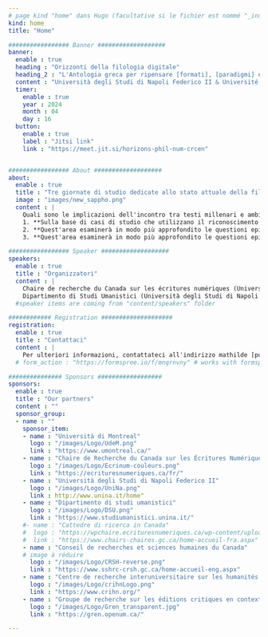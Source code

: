 ```yaml
---
# page kind "home" dans Hugo (facultative si le fichier est nommé "_index.md")
kind: home
title: "Home"

################# Banner ###################
banner:
  enable : true
  heading : "Orizzonti della filologia digitale"
  heading_2 : "L'Antologia greca per ripensare [formati], [paradigmi] e [collaborazione]"
  content : "Università degli Studi di Napoli Federico II & Université de Montréal, 16-18 di Aprile 2024"
  timer:
    enable : true
    year : 2024
    month : 04
    day : 16
  button:
    enable : true
    label : "Jitsi link"
    link : "https://meet.jit.si/horizons-phil-num-crcen"


################# About ###################
about:
  enable : true
  title : "Tre giornate di studio dedicate allo stato attuale della filologia nell'era digitale, a partire dall'*Antologia greca*"
  image : "images/new_sappho.png"
  content : | 
    Quali sono le implicazioni dell'incontro tra testi millenari e ambienti digitali complessi? Come gestire i dati generati dai progetti di Digital Classics? Come strutturarli per renderli accessibili, valorizzarli e riutilizzarli? Queste domande sono al centro delle tre giornate di studio intitolate "Orizzonti della filologia digitale. L'*Antologia greca* per ripensare formati, paradigmi e collaborazione" (16-18 aprile 2024, Università degli Studi di Napoli Federico II & Université de Montréal). L'obiettivo di questo evento è quello di avviare riflessioni e discussioni sui fondamenti epistemologici dei progetti di pubblicazione o studio dei testi classici nell'era digitale, con particolare riferimento alla scelta e all'uso di strumenti specifici, all'implementazione della collaborazione, alla gestione dei dati, ecc. Questo incontro si concentrerà sul caso di studio dell'*Antologia greca*, consentendo di sfruttare la piattaforma e i dati del [progetto d'edizione digitale e collaborativa dell'*Antologia greca*](https://anthologiagraeca.org), portato avanti presso la Canada Research Chair in Digital Textualities dal 2014. Ogni giornata sarà dedicata a uno dei tre assi dell'evento; le mattine saranno dedicate alle conferenze e i pomeriggi a *workshops* pratici che permetteranno di esplorare concretamente i concetti discussi e di applicare alcune delle metodologie presentate. 
    1. **Sulla base di casi di studio che utilizzano il riconoscimento della scrittura a mano (HTR), la ricostruzione digitale e varie applicazioni di intelligenza artificiale, questo tema analizzerà le varie metodologie e gli usi che possono essere fatti dei recenti progressi tecnici che offrono nuove prospettive per la conservazione e la comprensione del patrimonio classico.
    2. **Quest'area esaminerà in modo più approfondito le questioni epistemologiche sollevate dai progetti di collaborazione nel campo delle scienze umane digitali. Metterà in evidenza le collaborazioni interdisciplinari analizzando come esse plasmino la nostra comprensione dei testi antichi nell'era digitale. Esaminando le dinamiche della collaborazione, questo asse esplorerà come gli approcci plurali arricchiscano la ricerca, aprendo nuove prospettive e metodologie di approccio e interpretazione delle fonti antiche. 
    3. **Quest'area esaminerà in modo più approfondito le questioni epistemologiche sollevate dalle scelte tecniche di edizione dei testi classici. Con particolare attenzione all'editing critico, si esplorerà come queste scelte metodologiche influenzino la nostra comprensione e interpretazione dei testi antichi, esaminando come le decisioni editoriali abbiano un impatto sulla trasmissione, la conservazione e la diffusione dei testi antichi. 

################# Speaker ###################
speakers:
  enable : true
  title : "Organizzatori"
  content : |
    Chaire de recherche du Canada sur les écritures numériques (Università di Montréal)  
    Dipartimento di Studi Umanistici (Università degli Studi di Napoli Federico II)"
  #speaker items are coming from "content/speakers" folder

############ Registration ####################
registration:
  enable : true
  title : "Contattaci"
  content : |
    Per ulteriori informazioni, contattateci all'indirizzo mathilde [punto] verstraete [at] umontreal [punto] ca.
  # form_action : "https://formspree.io/f/mnqrnvny" # works with formspree.io

############### Sponsors ##################
sponsors:
  enable : true
  title : "Our partners"
  content : ""
  sponsor_group:
  - name : ""
    sponsor_item:
    - name : "Università di Montreal" 
      logo : "/images/Logo/UdeM.png" 
      link : "https://www.umontreal.ca/"
    - name : "Chaire de Recherche du Canada sur les Écritures Numériques"
      logo : "/images/Logo/Ecrinum-couleurs.png"
      link : "https://ecrituresnumeriques.ca/fr/"
    - name : "Università degli Studi di Napoli Federico II" 
      logo : "/images/Logo/UniNa.png" 
      link : http://www.unina.it/home"
    - name : "Dipartimento di studi umanistici" 
      logo : "/images/Logo/DSU.png" 
      link : "https://www.studiumanistici.unina.it/"
    #- name : "Cattedre di ricerca in Canada"
    #  logo : "https://wpchaire.ecrituresnumeriques.ca/wp-content/uploads/2018/07/Chaire-canada-768x358.png"
    #  link : "https://www.chairs-chaires.gc.ca/home-accueil-fra.aspx"
    - name : "Conseil de recherches et sciences humaines du Canada"
    # image à réduire
      logo : "/images/Logo/CRSH-reverse.png"
      link : "https://www.sshrc-crsh.gc.ca/home-accueil-eng.aspx"
    - name : "Centre de recherche interuniversitaire sur les humanités numériques"
      logo : "/images/Logo/crihnLogo.png"
      link : "https://www.crihn.org/"
    - name : "Groupe de recherche sur les éditions critiques en contexte numérique"
      logo : "/images/Logo/Gren_transparent.jpg"
      link : "https://gren.openum.ca/"

---
```

